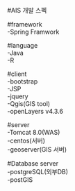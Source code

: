 #AIS 개발 스펙


#framework</br>
-Spring Framwork

#language</br>
-Java</br>
-R

#client</br>
-bootstrap</br>
-JSP</br>
-jquery</br>
-Qgis(GIS tool)</br>
-openLayers v4.3.6

#server</br>
-Tomcat 8.0(WAS)</br>
-centos(서버)</br>
-geoserver(GIS 서버)


#Database server</br>
-postgreSQL(외부DB)</br>
-postGIS

